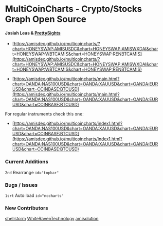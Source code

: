 # MultiCoinCharts - Crypto/Stocks Graph Open Source
#### Josiah Leas & [PrettySights](http://prettysights.com)


- [https://amisdex.github.io/multicoincharts/?chart=HONEYSWAP:AMISUSDC&chart=HONEYSWAP:AMISWXDAI&chart=HONEYSWAP:WBTCAMIS&chart=HONEYSWAP:RENBTCAMIS](https://amisdex.github.io/multicoincharts/?chart=HONEYSWAP:AMISUSDC&chart=HONEYSWAP:AMISWXDAI&chart=HONEYSWAP:WBTCAMIS&chart=HONEYSWAP:RENBTCAMIS)

- [https://amisdex.github.io/multicoincharts/main.html?chart=OANDA:NAS100USD&chart=OANDA:XAUUSD&chart=OANDA:EURUSD&chart=COINBASE:BTCUSD](https://amisdex.github.io/multicoincharts/main.html?chart=OANDA:NAS100USD&chart=OANDA:XAUUSD&chart=OANDA:EURUSD&chart=COINBASE:BTCUSD)

For regular instruments check this one:

- [https://amisdex.github.io/multicoincharts/index1.html?chart=OANDA:NAS100USD&chart=OANDA:XAUUSD&chart=OANDA:EURUSD&chart=COINBASE:BTCUSD](https://amisdex.github.io/multicoincharts/index1.html?chart=OANDA:NAS100USD&chart=OANDA:XAUUSD&chart=OANDA:EURUSD&chart=COINBASE:BTCUSD)

### Current Additions
```2nd``` Rearrange ```id="topbar"```

### Bugs / Issues
```1srt``` Auto load ```id="nocharts"```

### New Contributors
[shellstorm](Github/shellstrom)
[WhiteRavenTechnology](Github/WhiteRavenTechnology)
[amisolution](https://amisdex.Github.io/multicoincharts)
